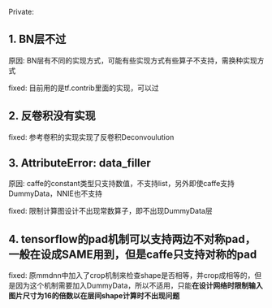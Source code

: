 Private:

## 1. BN层不过

原因: BN层有不同的实现方式，可能有些实现方式有些算子不支持，需换种实现方式

fixed: 目前用的是tf.contrib里面的实现，可以过

## 2. 反卷积没有实现

fixed: 参考卷积的实现实现了反卷积Deconvoulution

## 3. AttributeError: data_filler

原因: caffe的constant类型只支持数值，不支持list，另外即使caffe支持DummyData，NNIE也不支持

fixed: 限制计算图设计不出现常数算子，即不出现DummyData层

## 4. tensorflow的pad机制可以支持两边不对称pad，一般在设成SAME用到，但是caffe只支持对称的pad

fixed: 原mmdnn中加入了crop机制来检查shape是否相等，并crop成相等的，但是因为这个机制需要加入DummyData，所以不适用，只能**在设计网络时限制输入图片尺寸为16的倍数以在层间shape计算时不出现问题**
